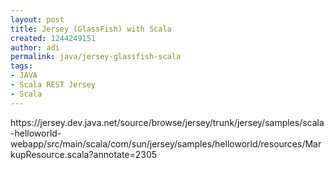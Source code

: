 ```yaml
---
layout: post
title: Jersey (GlassFish) with Scala
created: 1244249151
author: adi
permalink: java/jersey-glassfish-scala
tags:
- JAVA
- Scala REST Jersey
- Scala
---
```

<p>https://jersey.dev.java.net/source/browse/jersey/trunk/jersey/samples/scala-helloworld-webapp/src/main/scala/com/sun/jersey/samples/helloworld/resources/MarkupResource.scala?annotate=2305&nbsp;</p>
